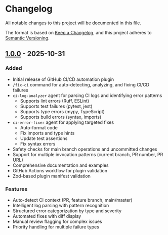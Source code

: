 # Changelog

All notable changes to this project will be documented in this file.

The format is based on [Keep a Changelog](https://keepachangelog.com/en/1.0.0/),
and this project adheres to [Semantic Versioning](https://semver.org/spec/v2.0.0.html).

## [1.0.0] - 2025-10-31

### Added

- Initial release of GitHub CI/CD automation plugin
- `/fix-ci` command for auto-detecting, analyzing, and fixing CI/CD failures
- `ci-log-analyzer` agent for parsing CI logs and identifying error patterns
  - Supports lint errors (Ruff, ESLint)
  - Supports test failures (pytest, jest)
  - Supports type errors (mypy, TypeScript)
  - Supports build errors (syntax, imports)
- `ci-error-fixer` agent for applying targeted fixes
  - Auto-format code
  - Fix imports and type hints
  - Update test assertions
  - Fix syntax errors
- Safety checks for main branch operations and uncommitted changes
- Support for multiple invocation patterns (current branch, PR number, PR URL)
- Comprehensive documentation and examples
- GitHub Actions workflow for plugin validation
- Zod-based plugin manifest validation

### Features

- Auto-detect CI context (PR, feature branch, main/master)
- Intelligent log parsing with pattern recognition
- Structured error categorization by type and severity
- Automated fixes with diff display
- Manual review flagging for complex issues
- Priority handling for multiple failure types

[1.0.0]: https://github.com/iamladi/claude-code-plugins/releases/tag/github-plugin-v1.0.0
